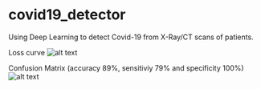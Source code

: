 # covid19_detector
Using Deep Learning to detect Covid-19 from X-Ray/CT scans of patients. 

Loss curve 
![alt text](https://raw.githubusercontent.com/rekalantar/covid19_detector/master/loss_curve.png)

Confusion Matrix (accuracy 89%, sensitiviy 79% and specificity 100%)
![alt text](https://raw.githubusercontent.com/rekalantar/covid19_detector/master/loss_curve.png)
